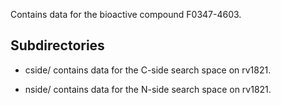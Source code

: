 Contains data for the bioactive compound F0347-4603.

## Subdirectories

- cside/ contains data for the C-side search space on rv1821.

- nside/ contains data for the N-side search space on rv1821.

